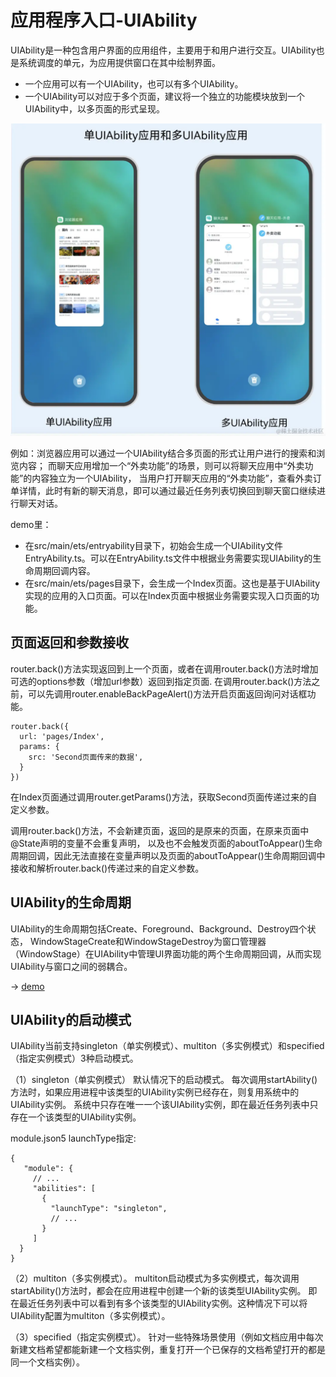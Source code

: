 # 应用程序入口-UIAbility
UIAbility是一种包含用户界面的应用组件，主要用于和用户进行交互。UIAbility也是系统调度的单元，为应用提供窗口在其中绘制界面。
- 一个应用可以有一个UIAbility，也可以有多个UIAbility。
- 一个UIAbility可以对应于多个页面，建议将一个独立的功能模块放到一个UIAbility中，以多页面的形式呈现。

<img src="./UIAblility.png" />

例如：浏览器应用可以通过一个UIAbility结合多页面的形式让用户进行的搜索和浏览内容；
而聊天应用增加一个“外卖功能”的场景，则可以将聊天应用中“外卖功能”的内容独立为一个UIAbility，
当用户打开聊天应用的“外卖功能”，查看外卖订单详情，此时有新的聊天消息，即可以通过最近任务列表切换回到聊天窗口继续进行聊天对话。

demo里：
- 在src/main/ets/entryability目录下，初始会生成一个UIAbility文件EntryAbility.ts。可以在EntryAbility.ts文件中根据业务需要实现UIAbility的生命周期回调内容。
- 在src/main/ets/pages目录下，会生成一个Index页面。这也是基于UIAbility实现的应用的入口页面。可以在Index页面中根据业务需要实现入口页面的功能。

## 页面返回和参数接收
router.back()方法实现返回到上一个页面，或者在调用router.back()方法时增加可选的options参数（增加url参数）返回到指定页面.
在调用router.back()方法之前，可以先调用router.enableBackPageAlert()方法开启页面返回询问对话框功能。
```
router.back({
  url: 'pages/Index',
  params: {
    src: 'Second页面传来的数据',
  }
})
```
在Index页面通过调用router.getParams()方法，获取Second页面传递过来的自定义参数。

调用router.back()方法，不会新建页面，返回的是原来的页面，在原来页面中@State声明的变量不会重复声明，
以及也不会触发页面的aboutToAppear()生命周期回调，因此无法直接在变量声明以及页面的aboutToAppear()生命周期回调中接收和解析router.back()传递过来的自定义参数。

## UIAbility的生命周期
UIAbility的生命周期包括Create、Foreground、Background、Destroy四个状态，
WindowStageCreate和WindowStageDestroy为窗口管理器（WindowStage）在UIAbility中管理UI界面功能的两个生命周期回调，从而实现UIAbility与窗口之间的弱耦合。

-> [demo](../entry/src/main/ets/entryability)


## UIAbility的启动模式
UIAbility当前支持singleton（单实例模式）、multiton（多实例模式）和specified（指定实例模式）3种启动模式。

（1）singleton（单实例模式） 默认情况下的启动模式。
每次调用startAbility()方法时，如果应用进程中该类型的UIAbility实例已经存在，则复用系统中的UIAbility实例。
系统中只存在唯一一个该UIAbility实例，即在最近任务列表中只存在一个该类型的UIAbility实例。

module.json5 launchType指定:
```
{
   "module": {
     // ...
     "abilities": [
       {
         "launchType": "singleton",
         // ...
       }
     ]
  }
}
```
（2）multiton（多实例模式）。
multiton启动模式为多实例模式，每次调用startAbility()方法时，都会在应用进程中创建一个新的该类型UIAbility实例。
即在最近任务列表中可以看到有多个该类型的UIAbility实例。这种情况下可以将UIAbility配置为multiton（多实例模式）。

（3）specified（指定实例模式）。
针对一些特殊场景使用（例如文档应用中每次新建文档希望都能新建一个文档实例，重复打开一个已保存的文档希望打开的都是同一个文档实例）。